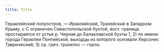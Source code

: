 ```yaml
---
title: Title
---
```


Гераклейский полуостров, — Ираклийский, Трахейский в Западном Крыму, с С
ограничен Севастопольской бухтой, вост. граница простирается от устья р. Черная
до Балаклавской бухты 1, 2) по имени города Гераклеи Понтийской, выходцы из
которого основали Херсонес Таврический; 3) ср. греч. трахелос — горло.
